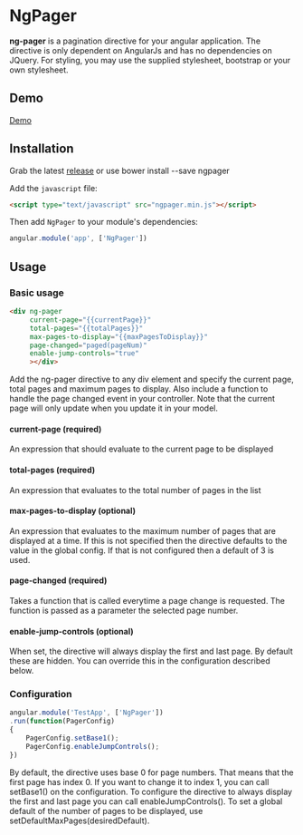 # NgPager
**ng-pager** is a pagination directive for your angular application. The directive is only dependent on AngularJs and has no dependencies on JQuery. For styling, you may use the supplied stylesheet, bootstrap or your own stylesheet.


## Demo

[Demo](http://pontjho.github.io/ngpager/demo.html)

## Installation

Grab the latest [release](https://github.com/pontjho/ngpager) or use
bower install --save ngpager

Add the `javascript` file:

```html
<script type="text/javascript" src="ngpager.min.js"></script>
```

Then add `NgPager` to your module's dependencies:

```javascript
angular.module('app', ['NgPager'])
```

## Usage

### Basic usage

```html
<div ng-pager 
     current-page="{{currentPage}}" 
     total-pages="{{totalPages}}" 
     max-pages-to-display="{{maxPagesToDisplay}}" 
     page-changed="paged(pageNum)"
     enable-jump-controls="true"
     ></div>
```
Add the ng-pager directive to any div element and specify the current page, total pages and maximum pages to display. Also include a function to handle the page changed event in your controller. Note that the current page will only update when you update it in your model.

#### current-page (required)
An expression that should evaluate to the current page to be displayed

#### total-pages (required)
An expression that evaluates to the total number of pages in the list

#### max-pages-to-display (optional)
An expression that evaluates to the maximum number of pages that are displayed at a time. If this is not specified then the directive defaults to the value in the global config. If that is not configured then a default of 3 is used.

#### page-changed (required)
Takes a function that is called everytime a page change is requested. The function is passed as a parameter the selected page number.

#### enable-jump-controls (optional)
When set, the directive will always display the first and last page. By default these are hidden. You can override this in the configuration described below.

### Configuration

```javascript
angular.module('TestApp', ['NgPager'])
.run(function(PagerConfig)
{ 
	PagerConfig.setBase1();
	PagerConfig.enableJumpControls();
})
```
By default, the directive uses base 0 for page numbers. That means that the first page has index 0. If you want to change it to index 1, you can call setBase1() on the configuration. To configure the directive to always display the first and last page you can call enableJumpControls(). To set a global default of the number of pages to be displayed, use setDefaultMaxPages(desiredDefault).